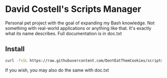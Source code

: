 # David Costell's Scripts Manager
Personal pet project with the goal of expanding my Bash knowledge. Not something with real-world applications or anything like that.
It's exactly what its name describes. Full documentation is in doc.txt

## Install
```sh
curl -fsSL https://raw.githubusercontent.com/DontEatThemCookies/scriptsmgr/main/scriptsmgr.sh > scriptsmgr.sh
```
If you wish, you may also do the same with doc.txt

